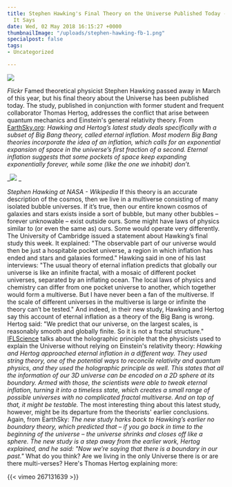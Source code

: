 ```yaml
---
title: Stephen Hawking's Final Theory on the Universe Published Today - Here's What
  It Says
date: Wed, 02 May 2018 16:15:27 +0000
thumbnailImage: "/uploads/stephen-hawking-fb-1.png"
specialpost: false
tags:
- Uncategorized

---
```

![](http://newsattorneys.staging.wpengine.com/wp-content/uploads/2018/05/stephen-hawking-fb.png) 

_Flickr_ Famed theoretical physicist Stephen Hawking passed away in March of this year, but his final theory about the Universe has been published today. The study, published in conjunction with former student and frequent collaborator Thomas Hertog, addresses the conflict that arise between quantum mechanics and Einstein's general relativity theory. From [EarthSky.org](http://earthsky.org/space/stephen-hawkings-final-theory): _Hawking and Hertog’s latest study deals specifically with a subset of Big Bang theory, called eternal inflation. Most modern Big Bang theories incorporate the idea of an inflation, which calls for an exponential expansion of space in the universe’s first fraction of a second. Eternal inflation suggests that some pockets of space keep expanding exponentially forever, while some (like the one we inhabit) don’t._ 

_![](http://newsattorneys.staging.wpengine.com/wp-content/uploads/2018/05/stephen-hawking-nasa-wiki.jpg) _

_Stephen Hawking at NASA - Wikipedia_ If this theory is an accurate description of the cosmos, then we live in a multiverse consisting of many isolated bubble universes. If it’s true, then our entire known cosmos of galaxies and stars exists inside a sort of bubble, but many other bubbles – forever unknowable – exist outside ours. Some might have laws of physics similar to (or even the same as) ours. Some would operate very differently. The University of Cambridge issued a statement about Hawking’s final study this week. It explained: "The observable part of our universe would then be just a hospitable pocket universe, a region in which inflation has ended and stars and galaxies formed." Hawking said in one of his last interviews: "The usual theory of eternal inflation predicts that globally our universe is like an infinite fractal, with a mosaic of different pocket universes, separated by an inflating ocean. The local laws of physics and chemistry can differ from one pocket universe to another, which together would form a multiverse. But I have never been a fan of the multiverse. If the scale of different universes in the multiverse is large or infinite the theory can’t be tested." And indeed, in their new study, Hawking and Hertog say this account of eternal inflation as a theory of the Big Bang is wrong. Hertog said: "We predict that our universe, on the largest scales, is reasonably smooth and globally finite. So it is not a fractal structure." [IFLScience](http://www.iflscience.com/space/hawking-s-final-theory-about-the-universe-has-been-published/) talks about the holographic principle that the physicists used to explain the Universe without relying on Einstein's relativity theory: _Hawking and Hertog approached eternal inflation in a different way. They used string theory, one of the potential ways to reconcile relativity and quantum physics, and they used the holographic principle as well. This states that all the information of our 3D universe can be encoded on a 2D sphere at its boundary. Armed with those, the scientists were able to tweak eternal inflation, turning it into a timeless state, which creates a small range of possible universes with no complicated fractal multiverse. And on top of that, it might be testable._ The most interesting thing about this latest study, however, might be its departure from the theorists' earlier conclusions. Again, from EarthSky: _The new study harks back to Hawking’s earlier no boundary theory, which predicted that – if you go back in time to the beginning of the universe – the universe shrinks and closes off like a sphere. The new study is a step away from the earlier work, Hertog explained, and he said: "Now we’re saying that there is a boundary in our past."_ What do you think? Are we living in the only Universe there is or are there multi-verses? Here's Thomas Hertog explaining more:

{{< vimeo 267131639 >}}